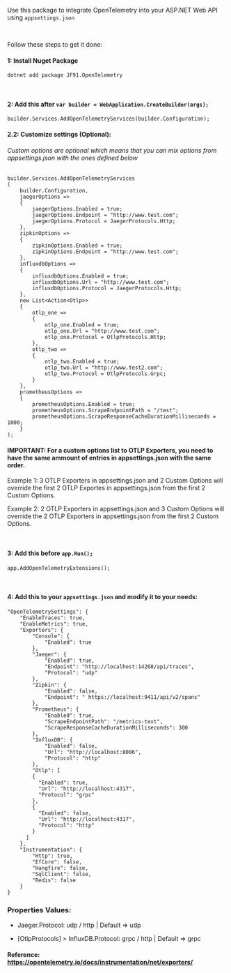 Use this package to integrate OpenTelemetry into your ASP.NET Web API using ```appsettings.json```

<br>

Follow these steps to get it done:
#### 1: Install Nuget Package
```
dotnet add package JF91.OpenTelemetry
```
<br>

#### 2: Add this after ```var builder = WebApplication.CreateBuilder(args);```
```
builder.Services.AddOpenTelemetryServices(builder.Configuration);
```

#### 2.2: Customize settings (Optional):
###### Custom options are optional which means that you can mix options from appsettings.json with the ones defined below
```
builder.Services.AddOpenTelemetryServices
(
    builder.Configuration,
    jaegerOptions =>
    {
        jaegerOptions.Enabled = true;
        jaegerOptions.Endpoint = "http://www.test.com";
        jaegerOptions.Protocol = JaegerProtocols.Http;
    },
    zipkinOptions =>
    {
        zipkinOptions.Enabled = true;
        zipkinOptions.Endpoint = "http://www.test.com";
    },
    influxdbOptions =>
    {
        influxdbOptions.Enabled = true;
        influxdbOptions.Url = "http://www.test.com";
        influxdbOptions.Protocol = JaegerProtocols.Http;
    },
    new List<Action<Otlp>>
    {
        otlp_one =>
        {
            otlp_one.Enabled = true;
            otlp_one.Url = "http://www.test.com";
            otlp_one.Protocol = OtlpProtocols.Http;
        },
        otlp_two =>
        {
            otlp_two.Enabled = true;
            otlp_two.Url = "http://www.test2.com";
            otlp_two.Protocol = OtlpProtocols.Grpc;
        }
    },
    prometheusOptions =>
    {
        prometheusOptions.Enabled = true;
        prometheusOptions.ScrapeEndpointPath = "/test";
        prometheusOptions.ScrapeResponseCacheDurationMilliseconds = 1000;
    }
);
```
#### IMPORTANT: For a custom options list to OTLP Exporters, you need to have the same ammount of entries in appsettings.json with the same order.

Example 1: 3 OTLP Exporters in appsettings.json and 2 Custom Options will override the first 2 OTLP Exportes in appsettings.json from the first 2 Custom Options.

Example 2: 2 OTLP Exporters in appsettings.json and 3 Custom Options will override the 2 OTLP Exporters in appsettings.json from the first 2 Custom Options.

<br>

#### 3: Add this before ```app.Run();```
```
app.AddOpenTelemetryExtensions();
```

<br>

#### 4: Add this to your ```appsettings.json``` and modify it to your needs:
```
"OpenTelemetrySettings": {
    "EnableTraces": true,
    "EnableMetrics": true,
    "Exporters": {
        "Console": {
            "Enabled": true
        },
        "Jaeger": {
            "Enabled": true,
            "Endpoint": "http://localhost:14268/api/traces",
            "Protocol": "udp"
        },
        "Zipkin": {
            "Enabled": false,
            "Endpoint": " https://localhost:9411/api/v2/spans"
        },
        "Prometheus": {
            "Enabled": true,
            "ScrapeEndpointPath": "/metrics-text",
            "ScrapeResponseCacheDurationMilliseconds": 300
        },
        "InfluxDB": {
            "Enabled": false,
            "Url": "http://localhost:8086",
            "Protocol": "http"
        },
        "Otlp": [
        {
          "Enabled": true,
          "Url": "http://localhost:4317",
          "Protocol": "grpc"
        },
        {
          "Enabled": false,
          "Url": "http://localhost:4317",
          "Protocol": "http"
        }
      ]
    },
    "Instrumentation": {
        "Http": true,
        "EfCore": false,
        "Hangfire": false,
        "SqlClient": false,
        "Redis": false
    }
}
```

### Properties Values:
- Jaeger.Protocol: udp / http | Default => udp

- [OtlpProtocols] > InfluxDB.Protocol: grpc / http | Default => grpc

#### Reference: https://opentelemetry.io/docs/instrumentation/net/exporters/